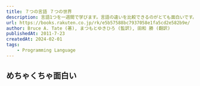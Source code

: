 ```yaml
---
title: ７つの言語 ７つの世界
description: 言語1つを一週間で学びます。言語の違いを比較できるのがとても面白いです。
url: https://books.rakuten.co.jp/rk/e5b57588bc7937058e1fa5cd2e582b9e/
author: Bruce A. Tate (著), まつもとゆきひろ (監訳), 田和 勝 (翻訳)
publishedAt: 2011-7-23
createdAt: 2024-02-01
tags: 
    - Programming Language
---
```


## めちゃくちゃ面白い
